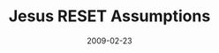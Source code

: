 ---
layout: music 
title: "Jesus RESET Assumptions"
series: "Reset"
date: 2009-02-23 
description: "In the first week of our RESET journey, Brian Tome discusses the case for examining Jesus and his claims."
audio: "http://s3.amazonaws.com/crossroadsaudiomessages/Reset1.mp3"
audio-duration: "47:59"
src: "http://www.crossroads.net/players/media/mediumHz/190x110.gif"
---